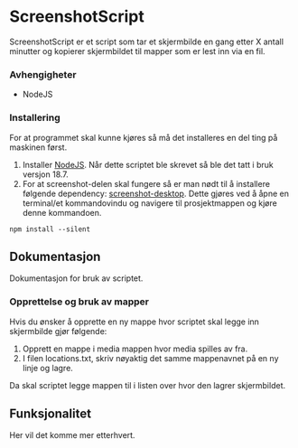# ScreenshotScript

ScreenshotScript er et script som tar et skjermbilde en gang etter X antall minutter og kopierer skjermbildet til mapper som er lest inn via en fil.


### Avhengigheter

* NodeJS

### Installering
For at programmet skal kunne kjøres så må det installeres en del ting på maskinen først.
1. Installer [NodeJS](https://nodejs.org/en/). Når dette scriptet ble skrevet så ble det tatt i bruk versjon 18.7.
2. For at screenshot-delen skal fungere så er man nødt til å installere følgende dependency: [screenshot-desktop](https://www.npmjs.com/package/screenshot-desktop). Dette gjøres ved å åpne en terminal/et kommandovindu og navigere til prosjektmappen og kjøre denne kommandoen.
```
npm install --silent
```


## Dokumentasjon
Dokumentasjon for bruk av scriptet.

### Opprettelse og bruk av mapper
Hvis du ønsker å opprette en ny mappe hvor scriptet skal legge inn skjermbilde gjør følgende:
1. Opprett en mappe i media mappen hvor media spilles av fra.
2. I filen locations.txt, skriv nøyaktig det samme mappenavnet på en ny linje og lagre.

Da skal scriptet legge mappen til i listen over hvor den lagrer skjermbildet.

## Funksjonalitet
Her vil det komme mer etterhvert.